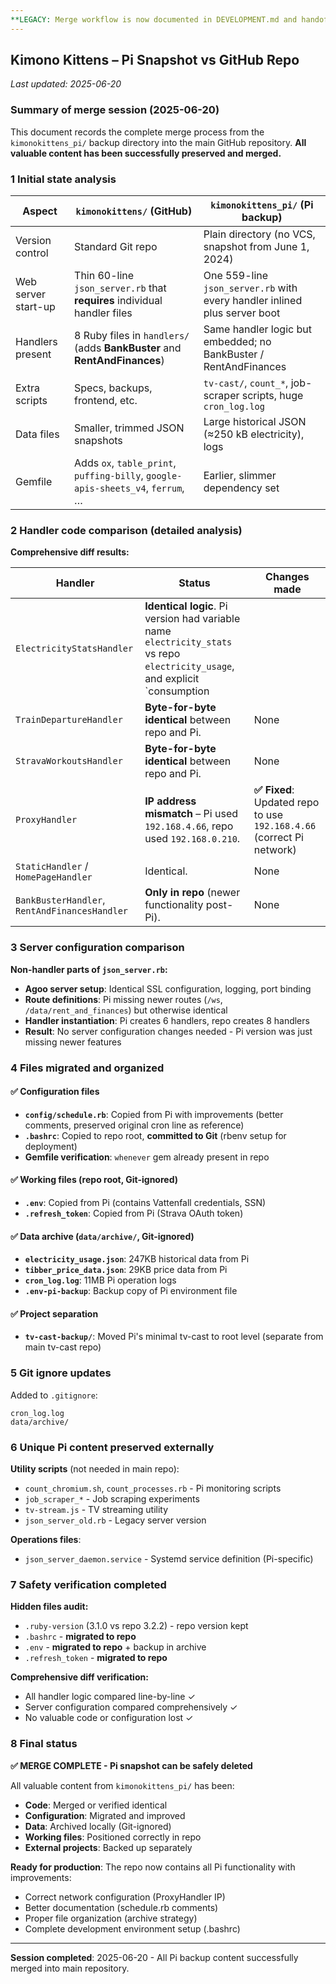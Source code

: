 ```yaml
---
**LEGACY: Merge workflow is now documented in DEVELOPMENT.md and handoff_to_claude_git_proposal_workflow.md.**
---
```


## Kimono Kittens – Pi Snapshot vs GitHub Repo

_Last updated: 2025-06-20_

### Summary of merge session (2025-06-20)

This document records the complete merge process from the `kimonokittens_pi/` backup directory into the main GitHub repository. **All valuable content has been successfully preserved and merged.**

### 1 Initial state analysis

| Aspect | `kimonokittens/` (GitHub) | `kimonokittens_pi/` (Pi backup) |
| --- | --- | --- |
| Version control | Standard Git repo | Plain directory (no VCS, snapshot from June 1, 2024) |
| Web server start-up | Thin 60-line `json_server.rb` that **requires** individual handler files | One 559-line `json_server.rb` with every handler inlined plus server boot |
| Handlers present | 8 Ruby files in `handlers/` (adds **BankBuster** and **RentAndFinances**) | Same handler logic but embedded; no BankBuster / RentAndFinances |
| Extra scripts | Specs, backups, frontend, etc. | `tv-cast/`, `count_*`, job-scraper scripts, huge `cron_log.log` |
| Data files | Smaller, trimmed JSON snapshots | Large historical JSON (≈250 kB electricity), logs |
| Gemfile | Adds `ox`, `table_print`, `puffing-billy`, `google-apis-sheets_v4`, `ferrum`, … | Earlier, slimmer dependency set |

### 2 Handler code comparison (detailed analysis)

**Comprehensive diff results:**

| Handler | Status | Changes made |
| --- | --- | --- |
| `ElectricityStatsHandler` | **Identical logic**. Pi version had variable name `electricity_stats` vs repo `electricity_usage`, and explicit `consumption ||= 0.0` nil-safety. | **No changes needed** - repo already had the nil-safety fix |
| `TrainDepartureHandler` | **Byte-for-byte identical** between repo and Pi. | None |
| `StravaWorkoutsHandler` | **Byte-for-byte identical** between repo and Pi. | None |
| `ProxyHandler` | **IP address mismatch** – Pi used `192.168.4.66`, repo used `192.168.0.210`. | **✅ Fixed**: Updated repo to use `192.168.4.66` (correct Pi network) |
| `StaticHandler` / `HomePageHandler` | Identical. | None |
| `BankBusterHandler`, `RentAndFinancesHandler` | **Only in repo** (newer functionality post-Pi). | None |

### 3 Server configuration comparison

**Non-handler parts of `json_server.rb`:**
- **Agoo server setup**: Identical SSL configuration, logging, port binding
- **Route definitions**: Pi missing newer routes (`/ws`, `/data/rent_and_finances`) but otherwise identical
- **Handler instantiation**: Pi creates 6 handlers, repo creates 8 handlers
- **Result**: No server configuration changes needed - Pi version was just missing newer features

### 4 Files migrated and organized

#### ✅ **Configuration files**
- **`config/schedule.rb`**: Copied from Pi with improvements (better comments, preserved original cron line as reference)
- **`.bashrc`**: Copied to repo root, **committed to Git** (rbenv setup for deployment)
- **Gemfile verification**: `whenever` gem already present in repo

#### ✅ **Working files** (repo root, Git-ignored)
- **`.env`**: Copied from Pi (contains Vattenfall credentials, SSN) 
- **`.refresh_token`**: Copied from Pi (Strava OAuth token)

#### ✅ **Data archive** (`data/archive/`, Git-ignored)
- **`electricity_usage.json`**: 247KB historical data from Pi
- **`tibber_price_data.json`**: 29KB price data from Pi  
- **`cron_log.log`**: 11MB Pi operation logs
- **`.env-pi-backup`**: Backup copy of Pi environment file

#### ✅ **Project separation**
- **`tv-cast-backup/`**: Moved Pi's minimal tv-cast to root level (separate from main tv-cast repo)

### 5 Git ignore updates

Added to `.gitignore`:
```
cron_log.log
data/archive/
```

### 6 Unique Pi content preserved externally

**Utility scripts** (not needed in main repo):
- `count_chromium.sh`, `count_processes.rb` - Pi monitoring scripts
- `job_scraper_*` - Job scraping experiments  
- `tv-stream.js` - TV streaming utility
- `json_server_old.rb` - Legacy server version

**Operations files**:
- `json_server_daemon.service` - Systemd service definition (Pi-specific)

### 7 Safety verification completed

**Hidden files audit:**
- `.ruby-version` (3.1.0 vs repo 3.2.2) - repo version kept  
- `.bashrc` - **migrated to repo**
- `.env` - **migrated to repo** + backup in archive
- `.refresh_token` - **migrated to repo**

**Comprehensive diff verification:**
- All handler logic compared line-by-line ✓
- Server configuration compared comprehensively ✓  
- No valuable code or configuration lost ✓

### 8 Final status

**✅ MERGE COMPLETE - Pi snapshot can be safely deleted**

All valuable content from `kimonokittens_pi/` has been:
- **Code**: Merged or verified identical
- **Configuration**: Migrated and improved  
- **Data**: Archived locally (Git-ignored)
- **Working files**: Positioned correctly in repo
- **External projects**: Backed up separately

**Ready for production**: The repo now contains all Pi functionality with improvements:
- Correct network configuration (ProxyHandler IP)
- Better documentation (schedule.rb comments)
- Proper file organization (archive strategy)
- Complete development environment setup (.bashrc)

---

**Session completed**: 2025-06-20 - All Pi backup content successfully merged into main repository. 
